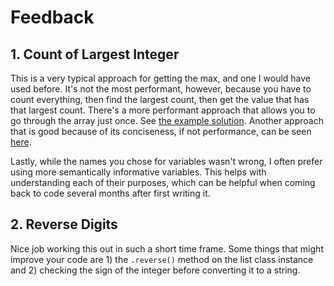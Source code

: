 # Feedback

## 1. Count of Largest Integer

This is a very typical approach for getting the max, and one I would have used
before. It's not the most performant, however, because you have to count
everything, then find the largest count, then get the value that has that
largest count. There's a more performant approach that allows you to go through
the array just once. See [the example solution](https://github.com/danrasband/coding-experiment-reviews/blob/master/golden/python/1_count_of_largest_integer.py).
Another approach that is good because of its conciseness, if not performance, can be seen [here](https://github.com/danrasband/coding-experiment-reviews/blob/master/responses/HKFE5Y-QSM/1_count_of_largest_integer.py).

Lastly, while the names you chose for variables wasn't wrong, I often prefer
using more semantically informative variables. This helps with understanding
each of their purposes, which can be helpful when coming back to code several
months after first writing it.

## 2. Reverse Digits

Nice job working this out in such a short time frame. Some things that might
improve your code are 1) the `.reverse()` method on the list class instance
and 2) checking the sign of the integer before converting it to a string.
